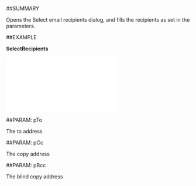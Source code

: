 
##SUMMARY


Opens the Select email recipients dialog, and fills the recipients as set in the parameters.



##EXAMPLE

**SelectRecipients**



![](..\..\Examples\vbs\Application.SelectRecipients.vbs.txt)


##PARAM: pTo

The to address


##PARAM: pCc


The copy address



##PARAM: pBcc

The blind copy address

